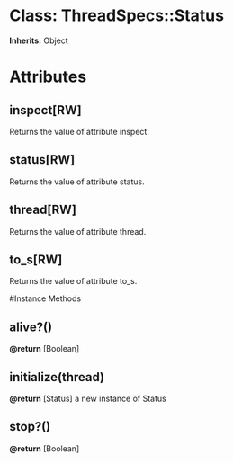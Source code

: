# Class: ThreadSpecs::Status
**Inherits:** Object
    



# Attributes
## inspect[RW] [](#attribute-i-inspect)
Returns the value of attribute inspect.

## status[RW] [](#attribute-i-status)
Returns the value of attribute status.

## thread[RW] [](#attribute-i-thread)
Returns the value of attribute thread.

## to_s[RW] [](#attribute-i-to_s)
Returns the value of attribute to_s.


#Instance Methods
## alive?() [](#method-i-alive?)

**@return** [Boolean] 

## initialize(thread) [](#method-i-initialize)

**@return** [Status] a new instance of Status

## stop?() [](#method-i-stop?)

**@return** [Boolean] 

